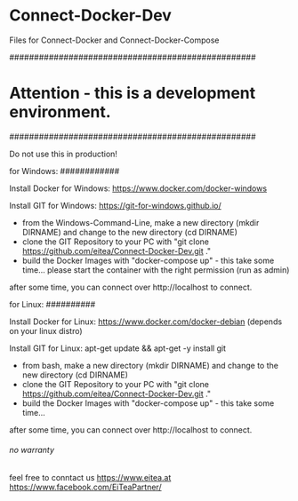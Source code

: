 # Connect-Docker-Dev
Files for Connect-Docker and Connect-Docker-Compose

##################################################
# Attention - this is a development environment. #
##################################################

Do not use this in production!

for Windows:
############

Install Docker for Windows:
https://www.docker.com/docker-windows

Install GIT for Windows:
https://git-for-windows.github.io/

* from the Windows-Command-Line, make a new directory (mkdir DIRNAME) and change to the new directory (cd DIRNAME)
* clone the GIT Repository to your PC with "git clone https://github.com/eitea/Connect-Docker-Dev.git ."
* build the Docker Images with "docker-compose up" - this take some time...
  please start the container with the right permission (run as admin)

after some time, you can connect over http://localhost to connect.


for Linux:
##########

Install Docker for Linux:
https://www.docker.com/docker-debian (depends on your linux distro)

Install GIT for Linux:
apt-get update && apt-get -y install git

* from bash, make a new directory (mkdir DIRNAME) and change to the new directory (cd DIRNAME)
* clone the GIT Repository to your PC with "git clone https://github.com/eitea/Connect-Docker-Dev.git ."
* build the Docker Images with "docker-compose up" - this take some time...

after some time, you can connect over http://localhost to connect.

###### no warranty ######

feel free to conntact us
https://www.eitea.at
https://www.facebook.com/EiTeaPartner/

